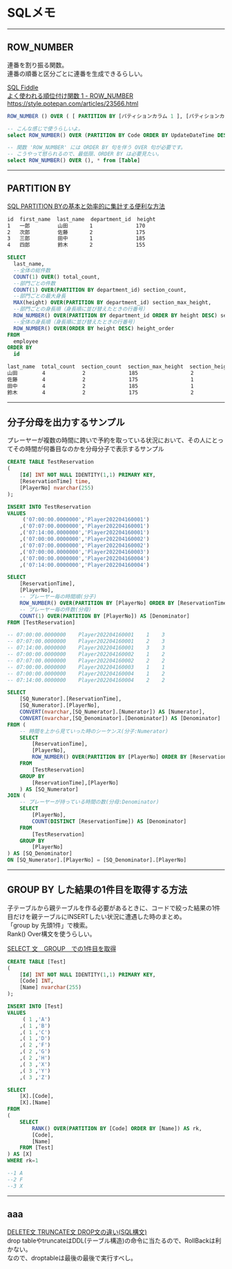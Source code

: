 # SQLメモ

---

## ROW_NUMBER

連番を割り振る関数。  
連番の順番と区分ごとに連番を生成できるらしい。  

[SQL Fiddle](http://sqlfiddle.com/#!18/7374f/71)  
[よく使われる順位付け関数 1 - ROW_NUMBER](https://sql55.com/t-sql/sql-server-built-in-ranking-function-1.php)  
<https://style.potepan.com/articles/23566.html>  

``` SQL : 基本
ROW_NUMBER () OVER ( [ PARTITION BY [パティションカラム 1 ], [パティションカラム 2], ... ] ORDER BY [ソートカラム 1], [ソートカラム 2], ...  )
```

``` SQL
-- こんな感じで使うらしいよ。
select ROW_NUMBER() OVER (PARTITION BY Code ORDER BY UpdateDateTime DESC), * from [Table]

-- 関数 'ROW_NUMBER' には ORDER BY 句を伴う OVER 句が必要です。
-- こうやって怒られるので、最低限、ORDER BY は必要見たい。
select ROW_NUMBER() OVER (), * from [Table]
```

---

## PARTITION BY

[SQL PARTITION BYの基本と効率的に集計する便利な方法](https://zukucode.com/2017/08/sql-over-partition-by.html)  

``` txt : employee（社員）
id  first_name  last_name  department_id  height
1   一郎         山田       1              170
2   次郎         佐藤       2              175
3   三郎         田中       1              185
4   四郎         鈴木       2              155
```

``` sql
SELECT
  last_name,
  --全体の総件数
  COUNT(1) OVER() total_count,
  --部門ごとの件数
  COUNT(1) OVER(PARTITION BY department_id) section_count,
  --部門ごとの最大身長
  MAX(height) OVER(PARTITION BY department_id) section_max_height,
  --部門ごとの身長順（身長順に並び替えたときの行番号）
  ROW_NUMBER() OVER(PARTITION BY department_id ORDER BY height DESC) section_height_order,
  --全体の身長順（身長順に並び替えたときの行番号）
  ROW_NUMBER() OVER(ORDER BY height DESC) height_order
FROM
  employee
ORDER BY
  id
```

``` txt : 取得結果
last_name  total_count  section_count  section_max_height  section_height_order  height_order
山田        4            2              185                 2                     3
佐藤        4            2              175                 1                     2
田中        4            2              185                 1                     1
鈴木        4            2              175                 2                     4
```

---

## 分子分母を出力するサンプル

プレーヤーが複数の時間に跨いで予約を取っている状況において、その人にとってその時間が何番目なのかを分母分子で表示するサンプル  

``` sql : データ準備
CREATE TABLE TestReservation
(
    [Id] INT NOT NULL IDENTITY(1,1) PRIMARY KEY,  
    [ReservationTime] time,  
    [PlayerNo] nvarchar(255)
);

INSERT INTO TestReservation
VALUES
     ('07:00:00.0000000','Player202204160001')
    ,('07:07:00.0000000','Player202204160001')
    ,('07:14:00.0000000','Player202204160001')
    ,('07:00:00.0000000','Player202204160002')
    ,('07:07:00.0000000','Player202204160002')
    ,('07:00:00.0000000','Player202204160003')
    ,('07:00:00.0000000','Player202204160004')
    ,('07:14:00.0000000','Player202204160004')
```

``` sql
SELECT
    [ReservationTime],
    [PlayerNo],
    -- プレーヤー毎の時間順(分子)
    ROW_NUMBER() OVER(PARTITION BY [PlayerNo] ORDER BY [ReservationTime]) AS [Numerator],
    -- プレーヤー毎の件数(分母)
    COUNT(1) OVER(PARTITION BY [PlayerNo]) AS [Denominator]
FROM [TestReservation]

-- 07:00:00.0000000    Player202204160001    1    3
-- 07:07:00.0000000    Player202204160001    2    3
-- 07:14:00.0000000    Player202204160001    3    3
-- 07:00:00.0000000    Player202204160002    1    2
-- 07:07:00.0000000    Player202204160002    2    2
-- 07:00:00.0000000    Player202204160003    1    1
-- 07:00:00.0000000    Player202204160004    1    2
-- 07:14:00.0000000    Player202204160004    2    2
```

``` sql : 超愚直にやるならこう
SELECT
    [SQ_Numerator].[ReservationTime],
    [SQ_Numerator].[PlayerNo],
    CONVERT(nvarchar,[SQ_Numerator].[Numerator]) AS [Numerator],
    CONVERT(nvarchar,[SQ_Denominator].[Denominator]) AS [Denominator]
FROM (
    -- 時間を上から見ていった時のシーケンス(分子:Numerator)
    SELECT
        [ReservationTime],
        [PlayerNo],
        ROW_NUMBER() OVER(PARTITION BY [PlayerNo] ORDER BY [ReservationTime]) AS Numerator
    FROM 
        [TestReservation]
    GROUP BY
        [ReservationTime],[PlayerNo]
    ) AS [SQ_Numerator]
JOIN (
    -- プレーヤーが持っている時間の数(分母:Denominator)
    SELECT
        [PlayerNo],
        COUNT(DISTINCT [ReservationTime]) AS [Denominator]
    FROM 
        [TestReservation]
    GROUP BY 
        [PlayerNo]
) AS [SQ_Denominator]
ON [SQ_Numerator].[PlayerNo] = [SQ_Denominator].[PlayerNo]
```

---

## GROUP BY した結果の1件目を取得する方法

子テーブルから親テーブルを作る必要があるときに、コードで絞った結果の1件目だけを親テーブルにINSERTしたい状況に遭遇した時のまとめ。  
「group by 先頭1件」で検索。  
Rank() Over構文を使うらしい。  

[SELECT 文　GROUP　での1件目を取得](https://oshiete.goo.ne.jp/qa/3819843.html)  

``` sql
CREATE TABLE [Test]
(
    [Id] INT NOT NULL IDENTITY(1,1) PRIMARY KEY,  
    [Code] INT,  
    [Name] nvarchar(255)
);

INSERT INTO [Test]
VALUES
     ( 1 ,'A')
    ,( 1 ,'B')
    ,( 1 ,'C')
    ,( 1 ,'D')
    ,( 2 ,'F')
    ,( 2 ,'G')
    ,( 2 ,'H')
    ,( 3 ,'X')
    ,( 3 ,'Y')
    ,( 3 ,'Z')
```

``` sql
SELECT
    [X].[Code],
    [X].[Name]
FROM
(
    SELECT
        RANK() OVER(PARTITION BY [Code] ORDER BY [Name]) AS rk,
        [Code],
        [Name]
    FROM [Test]
) AS [X]
WHERE rk=1

--1 A
--2 F
--3 X
```

---

## aaa

[DELETE文 TRUNCATE文 DROP文の違い(SQL構文)](https://www.earthlink.co.jp/engineerblog/technology-engineerblog/2680/)  
drop tableやtruncateはDDL(テーブル構造)の命令に当たるので、RollBackは利かない。  
なので、droptableは最後の最後で実行すべし。  
